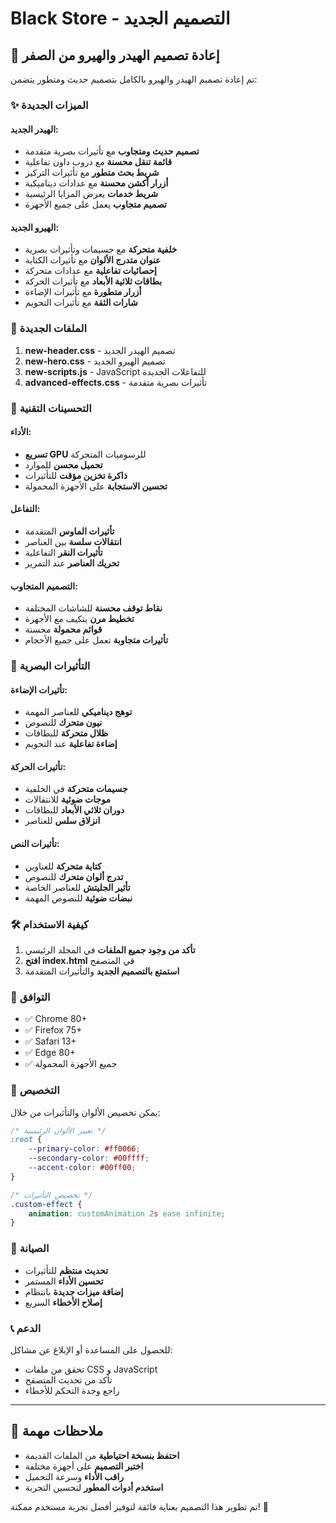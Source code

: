 # Black Store - التصميم الجديد

## 🎨 إعادة تصميم الهيدر والهيرو من الصفر

تم إعادة تصميم الهيدر والهيرو بالكامل بتصميم حديث ومتطور يتضمن:

### ✨ الميزات الجديدة

#### الهيدر الجديد:
- **تصميم حديث ومتجاوب** مع تأثيرات بصرية متقدمة
- **قائمة تنقل محسنة** مع دروب داون تفاعلية
- **شريط بحث متطور** مع تأثيرات التركيز
- **أزرار أكشن محسنة** مع عدادات ديناميكية
- **شريط خدمات** يعرض المزايا الرئيسية
- **تصميم متجاوب** يعمل على جميع الأجهزة

#### الهيرو الجديد:
- **خلفية متحركة** مع جسيمات وتأثيرات بصرية
- **عنوان متدرج الألوان** مع تأثيرات الكتابة
- **إحصائيات تفاعلية** مع عدادات متحركة
- **بطاقات ثلاثية الأبعاد** مع تأثيرات الحركة
- **أزرار متطورة** مع تأثيرات الإضاءة
- **شارات الثقة** مع تأثيرات التحويم

### 📁 الملفات الجديدة

1. **new-header.css** - تصميم الهيدر الجديد
2. **new-hero.css** - تصميم الهيرو الجديد
3. **new-scripts.js** - JavaScript للتفاعلات الجديدة
4. **advanced-effects.css** - تأثيرات بصرية متقدمة

### 🚀 التحسينات التقنية

#### الأداء:
- **تسريع GPU** للرسوميات المتحركة
- **تحميل محسن** للموارد
- **ذاكرة تخزين مؤقت** للتأثيرات
- **تحسين الاستجابة** على الأجهزة المحمولة

#### التفاعل:
- **تأثيرات الماوس** المتقدمة
- **انتقالات سلسة** بين العناصر
- **تأثيرات النقر** التفاعلية
- **تحريك العناصر** عند التمرير

#### التصميم المتجاوب:
- **نقاط توقف محسنة** للشاشات المختلفة
- **تخطيط مرن** يتكيف مع الأجهزة
- **قوائم محمولة** محسنة
- **تأثيرات متجاوبة** تعمل على جميع الأحجام

### 🎯 التأثيرات البصرية

#### تأثيرات الإضاءة:
- **توهج ديناميكي** للعناصر المهمة
- **نيون متحرك** للنصوص
- **ظلال متحركة** للبطاقات
- **إضاءة تفاعلية** عند التحويم

#### تأثيرات الحركة:
- **جسيمات متحركة** في الخلفية
- **موجات ضوئية** للانتقالات
- **دوران ثلاثي الأبعاد** للبطاقات
- **انزلاق سلس** للعناصر

#### تأثيرات النص:
- **كتابة متحركة** للعناوين
- **تدرج ألوان متحرك** للنصوص
- **تأثير الجليتش** للعناصر الخاصة
- **نبضات ضوئية** للنصوص المهمة

### 🛠️ كيفية الاستخدام

1. **تأكد من وجود جميع الملفات** في المجلد الرئيسي
2. **افتح index.html** في المتصفح
3. **استمتع بالتصميم الجديد** والتأثيرات المتقدمة

### 📱 التوافق

- ✅ Chrome 80+
- ✅ Firefox 75+
- ✅ Safari 13+
- ✅ Edge 80+
- ✅ جميع الأجهزة المحمولة

### 🎨 التخصيص

يمكن تخصيص الألوان والتأثيرات من خلال:

```css
/* تغيير الألوان الرئيسية */
:root {
    --primary-color: #ff0066;
    --secondary-color: #00ffff;
    --accent-color: #00ff00;
}

/* تخصيص التأثيرات */
.custom-effect {
    animation: customAnimation 2s ease infinite;
}
```

### 🔧 الصيانة

- **تحديث منتظم** للتأثيرات
- **تحسين الأداء** المستمر
- **إضافة ميزات جديدة** بانتظام
- **إصلاح الأخطاء** السريع

### 📞 الدعم

للحصول على المساعدة أو الإبلاغ عن مشاكل:
- تحقق من ملفات CSS و JavaScript
- تأكد من تحديث المتصفح
- راجع وحدة التحكم للأخطاء

---

## 🌟 ملاحظات مهمة

- **احتفظ بنسخة احتياطية** من الملفات القديمة
- **اختبر التصميم** على أجهزة مختلفة
- **راقب الأداء** وسرعة التحميل
- **استخدم أدوات المطور** لتحسين التجربة

تم تطوير هذا التصميم بعناية فائقة لتوفير أفضل تجربة مستخدم ممكنة! 🚀